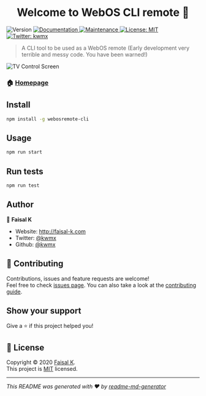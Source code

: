 <h1 align="center">Welcome to WebOS CLI remote 👋</h1>
<p>
  <img alt="Version" src="https://img.shields.io/badge/version-1.0.1-blue.svg?cacheSeconds=2592000" />
  <a href="https://github.com/kwmx/WebOSRemote-CLI#readme" target="_blank">
    <img alt="Documentation" src="https://img.shields.io/badge/documentation-no-orange.svg" />
  </a>
  <a href="https://github.com/kwmx/WebOSRemote-CLI/graphs/commit-activity" target="_blank">
    <img alt="Maintenance" src="https://img.shields.io/badge/Maintained%3F-yes-green.svg" />
  </a>
  <a href="https://github.com/kwmx/WebOSRemote-CLI/blob/master/LICENSE" target="_blank">
    <img alt="License: MIT" src="https://img.shields.io/github/license/kwmx/WebOS CLI remote" />
  </a>
  <a href="https://twitter.com/kwmx" target="_blank">
    <img alt="Twitter: kwmx" src="https://img.shields.io/twitter/follow/kwmx.svg?style=social" />
  </a>
</p>

> A CLI tool to be used as a WebOS remote
(Early development very terrible and messy code. You have been warned!)

![TV Control Screen](https://i.imgur.com/TUnhxSt.png)

### 🏠 [Homepage](https://github.com/kwmx/WebOSRemote-CLI#readme)

## Install

```sh
npm install -g webosremote-cli
```

## Usage

```sh
npm run start
```

## Run tests

```sh
npm run test
```

## Author

👤 **Faisal K**

* Website: http://faisal-k.com
* Twitter: [@kwmx](https://twitter.com/kwmx)
* Github: [@kwmx](https://github.com/kwmx)

## 🤝 Contributing

Contributions, issues and feature requests are welcome!<br />Feel free to check [issues page](https://github.com/kwmx/WebOSRemote-CLI/issues). You can also take a look at the [contributing guide](https://github.com/kwmx/WebOSRemote-CLI/blob/master/CONTRIBUTING.md).

## Show your support

Give a ⭐️ if this project helped you!

## 📝 License

Copyright © 2020 [Faisal K](https://github.com/kwmx).<br />
This project is [MIT](https://github.com/kwmx/WebOSRemote-CLI/blob/master/LICENSE) licensed.

***
_This README was generated with ❤️ by [readme-md-generator](https://github.com/kefranabg/readme-md-generator)_
